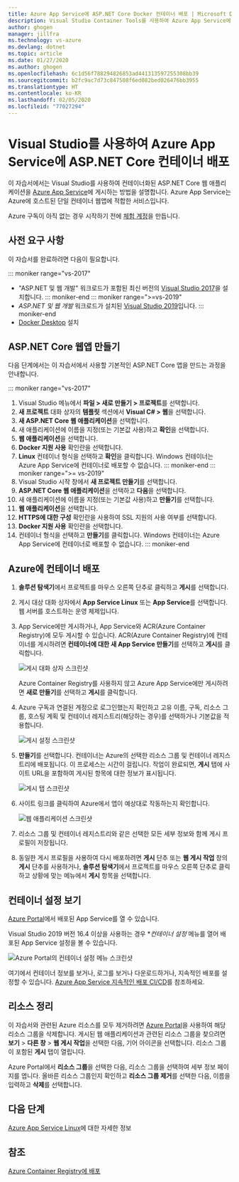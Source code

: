 ```yaml
---
title: Azure App Service에 ASP.NET Core Docker 컨테이너 배포 | Microsoft Docs
description: Visual Studio Container Tools를 사용하여 Azure App Service에 ASP.NET Core 웹앱을 배포하는 방법을 알아봅니다.
author: ghogen
manager: jillfra
ms.technology: vs-azure
ms.devlang: dotnet
ms.topic: article
ms.date: 01/27/2020
ms.author: ghogen
ms.openlocfilehash: 6c1d56f788294826853ad441313597255308bb39
ms.sourcegitcommit: b2fc9ac7d73c847508f6ed082bed026476bb3955
ms.translationtype: HT
ms.contentlocale: ko-KR
ms.lasthandoff: 02/05/2020
ms.locfileid: "77027294"
---
```

# <a name="deploy-an-aspnet-core-container-to-azure-app-service-using-visual-studio"></a>Visual Studio를 사용하여 Azure App Service에 ASP.NET Core 컨테이너 배포

이 자습서에서는 Visual Studio를 사용하여 컨테이너화된 ASP.NET Core 웹 애플리케이션을 [Azure App Service](/azure/app-service)에 게시하는 방법을 설명합니다. Azure App Service는 Azure에 호스트된 단일 컨테이너 웹앱에 적합한 서비스입니다.

Azure 구독이 아직 없는 경우 시작하기 전에 [체험 계정](https://azure.microsoft.com/free/dotnet/?utm_source=acr-publish-doc&utm_medium=docs&utm_campaign=docs)을 만듭니다.

## <a name="prerequisites"></a>사전 요구 사항

이 자습서를 완료하려면 다음이 필요합니다.

::: moniker range="vs-2017"
- "ASP.NET 및 웹 개발" 워크로드가 포함된 최신 버전의 [Visual Studio 2017](https://visualstudio.microsoft.com/vs/older-downloads/?utm_medium=microsoft&utm_source=docs.microsoft.com&utm_campaign=vs+2017+download)을 설치합니다.
::: moniker-end
::: moniker range=">=vs-2019"
- *ASP.NET 및 웹 개발* 워크로드가 설치된 [Visual Studio 2019](https://visualstudio.microsoft.com/downloads)입니다.
::: moniker-end
- [Docker Desktop](https://docs.docker.com/docker-for-windows/install/) 설치

## <a name="create-an-aspnet-core-web-app"></a>ASP.NET Core 웹앱 만들기

다음 단계에서는 이 자습서에서 사용할 기본적인 ASP.NET Core 앱을 만드는 과정을 안내합니다.

::: moniker range="vs-2017"
1. Visual Studio 메뉴에서 **파일 > 새로 만들기 > 프로젝트**를 선택합니다.
2. **새 프로젝트** 대화 상자의 **템플릿** 섹션에서 **Visual C# > 웹**을 선택합니다.
3. **새 ASP.NET Core 웹 애플리케이션**을 선택합니다.
4. 새 애플리케이션에 이름을 지정(또는 기본값 사용)하고 **확인**을 선택합니다.
5. **웹 애플리케이션**을 선택합니다.
6. **Docker 지원 사용** 확인란을 선택합니다.
7. **Linux** 컨테이너 형식을 선택하고 **확인**을 클릭합니다. Windows 컨테이너는 Azure App Service에 컨테이너로 배포할 수 없습니다.
::: moniker-end
::: moniker range=">= vs-2019"
1. Visual Studio 시작 창에서 **새 프로젝트 만들기**를 선택합니다.
1. **ASP.NET Core 웹 애플리케이션**을 선택하고 **다음**을 선택합니다.
1. 새 애플리케이션에 이름을 지정(또는 기본값 사용)하고 **만들기**를 선택합니다.
1. **웹 애플리케이션**을 선택합니다.
1. **HTTPS에 대한 구성** 확인란을 사용하여 SSL 지원의 사용 여부를 선택합니다.
1. **Docker 지원 사용** 확인란을 선택합니다.
1. 컨테이너 형식을 선택하고 **만들기**를 클릭합니다. Windows 컨테이너는 Azure App Service에 컨테이너로 배포할 수 없습니다.
::: moniker-end

## <a name="deploy-the-container-to-azure"></a>Azure에 컨테이너 배포

1. **솔루션 탐색기**에서 프로젝트를 마우스 오른쪽 단추로 클릭하고 **게시**를 선택합니다.
1. 게시 대상 대화 상자에서 **App Service Linux** 또는 **App Service**를 선택합니다. 웹 서버를 호스트하는 운영 체제입니다.
1. App Service에만 게시하거나, App Service와 ACR(Azure Container Registry)에 모두 게시할 수 있습니다. ACR(Azure Container Registry)에 컨테이너를 게시하려면 **컨테이너에 대한 새 App Service 만들기**를 선택하고 **게시**를 클릭합니다.

   ![게시 대화 상자 스크린샷](media/deploy-app-service/publish-app-service-linux.PNG)

   Azure Container Registry를 사용하지 않고 Azure App Service에만 게시하려면 **새로 만들기**를 선택하고 **게시**를 클릭합니다.

1. Azure 구독과 연결된 계정으로 로그인했는지 확인하고 고유 이름, 구독, 리소스 그룹, 호스팅 계획 및 컨테이너 레지스트리(해당하는 경우)를 선택하거나 기본값을 적용합니다.

   ![게시 설정 스크린샷](media/deploy-app-service/publish-app-service-linux2.png)

1. **만들기**를 선택합니다. 컨테이너는 Azure의 선택한 리소스 그룹 및 컨테이너 레지스트리에 배포됩니다. 이 프로세스는 시간이 걸립니다. 작업이 완료되면, **게시** 탭에 사이트 URL을 포함하여 게시된 항목에 대한 정보가 표시됩니다.

   ![게시 탭 스크린샷](media/deploy-app-service/publish-succeeded.PNG)

1. 사이트 링크를 클릭하여 Azure에서 앱이 예상대로 작동하는지 확인합니다.

   ![웹 애플리케이션 스크린샷](media/deploy-app-service/web-application-running.png)

1. 리소스 그룹 및 컨테이너 레지스트리와 같은 선택한 모든 세부 정보와 함께 게시 프로필이 저장됩니다.

1. 동일한 게시 프로필을 사용하여 다시 배포하려면 **게시** 단추 또는 **웹 게시 작업** 창의 **게시** 단추를 사용하거나, **솔루션 탐색기**에서 프로젝트를 마우스 오른쪽 단추로 클릭하고 상황에 맞는 메뉴에서 **게시** 항목을 선택합니다.

## <a name="view-container-settings"></a>컨테이너 설정 보기

[Azure Portal](https://portal.azure.com)에서 배포된 App Service를 열 수 있습니다.

Visual Studio 2019 버전 16.4 이상을 사용하는 경우 **컨테이너 설정* 메뉴를 열어 배포된 App Service 설정을 볼 수 있습니다.

![Azure Portal의 컨테이너 설정 메뉴 스크린샷](media/deploy-app-service/container-settings-menu.png)

여기에서 컨테이너 정보를 보거나, 로그를 보거나 다운로드하거나, 지속적인 배포를 설정할 수 있습니다. [Azure App Service 지속적인 배포 CI/CD](/azure/app-service/containers/app-service-linux-ci-cd)를 참조하세요.

## <a name="clean-up-resources"></a>리소스 정리

이 자습서와 관련된 Azure 리소스를 모두 제거하려면 [Azure Portal](https://portal.azure.com)을 사용하여 해당 리소스 그룹을 삭제합니다. 게시된 웹 애플리케이션과 관련된 리소스 그룹을 찾으려면 **보기** > **다른 창** > **웹 게시 작업**을 선택한 다음, 기어 아이콘을 선택합니다. 리소스 그룹이 포함된 **게시** 탭이 열립니다.

Azure Portal에서 **리소스 그룹**을 선택한 다음, 리소스 그룹을 선택하여 세부 정보 페이지를 엽니다. 올바른 리소스 그룹인지 확인하고 **리소스 그룹 제거**를 선택한 다음, 이름을 입력하고 **삭제**를 선택합니다.

## <a name="next-steps"></a>다음 단계

[Azure App Service Linux](/azure/app-service/containers/app-service-linux-intro)에 대한 자세한 정보

## <a name="see-also"></a>참조

[Azure Container Registry에 배포](hosting-web-apps-in-docker.md)